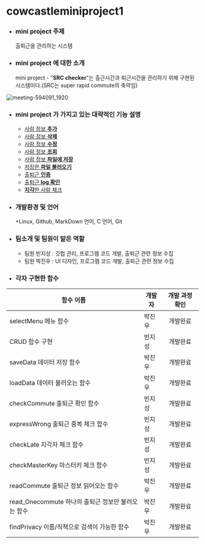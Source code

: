 # cowcastleminiproject1

+ ### mini project 주제
  출퇴근을 관리하는 시스템

+ ### mini project 에 대한 소개
  mini project - "**SRC checker**"는 출근시간과 퇴근시간을 관리하기 위해 구현된 시스템이다.(SRC는 super rapid commute의 축약임)

![meeting-594091_1920](https://user-images.githubusercontent.com/104507267/166092647-9c2ef149-9aa5-4fab-b361-8e2dba1ce23a.jpg)

+ ### mini project 가 가지고 있는 대략적인 기능 설명
  + [사람 정보 **추가**](https://github.com/Losecow/cowcastle.github.io/blob/main/functions/addPrivacy.md)
  + [사람 정보 **삭제**](https://github.com/Losecow/cowcastle.github.io/blob/main/functions/deletePrivacy.md)
  + [사람 정보 **수정**](https://github.com/Losecow/cowcastle.github.io/blob/main/functions/updatePrivacy.md)
  + [사람 정보 **조회**](https://github.com/Losecow/cowcastle.github.io/blob/main/functions/readPrivacy.md)
  + [사람 정보 **파일에 저장**](사람-정보-파일에-저장)
  + [저장한 **파일 불러오기**](저장한-파일-불러오기)
  + [출퇴근 **인증**](출퇴근-인증)
  + [출퇴근 **log 확인**](출퇴근-log-확인)
  + [**지각**한 사람 체크](지각한-사람-체크)

+ ### 개발환경 및 언어
  +Linux, Github, MarkDown 언어, C 언어, Git 

+ ### 팀소개 및 팀원이 맡은 역할
  + 팀원 빈지성 : 깃헙 관리, 프로그램 코드 개발, 출퇴근 관련 정보 수집
  + 팀원 박진우 : UI 디자인, 프로그램 코드 개발, 출퇴근 관련 정보 수집

+ ### 각자 구현한 함수
|함수 이름|개발자|개발 과정 확인|
|---------|---|:--:|
|selectMenu 메뉴 함수|박진우 |개발완료|
|CRUD 함수 구현|빈지성|개발완료|
|saveData 데이터 저장 함수|박진우|개발완료|
|loadData 데이터 불러오는 함수|박진우|개발완료|
|checkCommute 출퇴근 확인 함수|빈지성|개발완료|
|expressWrong 출퇴근 중복 체크 함수|빈지성|개발완료|
|checkLate 지각자 체크 함수|빈지성|개발완료|
|checkMasterKey 마스터키 체크 함수|빈지성|개발완료|
|readCommute 출퇴근 정보 읽어오는 함수|박진우|개발완료|
|read_Onecommute 하나의 출퇴근 정보만 불러오는 함수|박진우|개발완료|
|findPrivacy 이름/직책으로 검색이 가능한 함수|박진우|개발완료|


